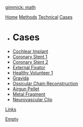 [gimmick: math]()

[Home](index.md)
[Methods](checklist.md)
[Technical](technical.md)
[Cases]()

* # Cases
* [Cochlear Implant](CochleairImplantaat/case.md)
* [Coronary Stent 1](Stent1/case.md)
* [Coronary Stent 2](Stent2/case.md)
* [External Fixator](FixateurExterne/case.md)
* [Healthy Volunteer 1](Volunteer1/case.md)
* [Gravida](Gravida/case.md)
* [Ossicular Chain Reconstruction](Ketenreconstructie/case.md)
* [Airgun Pellet](Kogel/case.md)
* [Metal Fragment](Fragment/case.md)
* [Neurovascular Clip](Clip/case.md)


[Links](links.md)

[Empty](empty.md)
